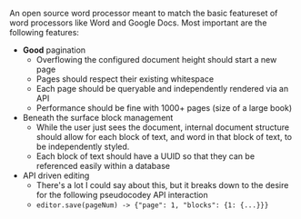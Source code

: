 An open source word processor meant to match the basic featureset of word processors like Word and Google Docs. Most important are the following features:

- **Good** pagination
    - Overflowing the configured document height should start a new page
    - Pages should respect their existing whitespace
    - Each page should be queryable and independently rendered via an API
    - Performance should be fine with 1000+ pages (size of a large book)
- Beneath the surface block management
    - While the user just sees the document, internal document structure should allow for each block of text, and word in that block of text, to be independently styled.
    - Each block of text should have a UUID so that they can be referenced easily within a database
- API driven editing
    - There's a lot I could say about this, but it breaks down to the desire for the following pseudocodey API interaction
    - `editor.save(pageNum) -> {"page": 1, "blocks": {1: {...}}}` 